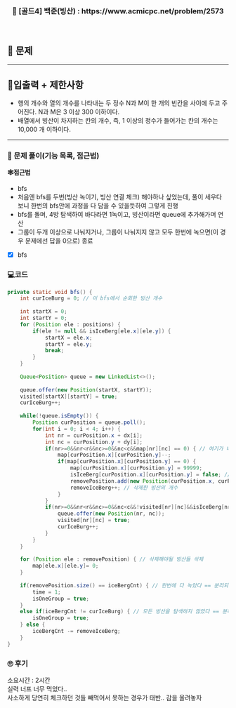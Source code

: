 <h3 align="center"> 
    📢  [골드4] 백준(빙산) : https://www.acmicpc.net/problem/2573
</h3>

<br>

## 🚀 문제


---

## 🚦입출력 + 제한사항

- 행의 개수와 열의 개수를 나타내는 두 정수 N과 M이 한 개의 빈칸을 사이에 두고 주어진다. N과 M은 3 이상 300 이하이다.
- 배열에서 빙산이 차지하는 칸의 개수, 즉, 1 이상의 정수가 들어가는 칸의 개수는 10,000 개 이하이다.

---

### 📜 문제 풀이(기능 목록, 접근법)
**🕸접근법**
- bfs
- 처음엔 bfs를 두번(빙산 녹이기, 빙산 연결 체크) 해야하나 싶었는데, 풀이 세우다 보니 한번의 bfs안에 과정을 다 담을 수 있을듯하여 그렇게 진행
- bfs를 돌며, 4방 탐색하여 바다라면 1녹이고, 빙산이라면 queue에 추가해가며 연산
- 그룹이 두개 이상으로 나눠지거나, 그룹이 나눠지지 않고 모두 한번에 녹으면(이 경우 문제에선 답을 0으로) 종료

- [x] bfs

### 💻코드

```java
private static void bfs() {
	int curIceBurg = 0; // 이 bfs에서 순회한 빙산 개수
	
	int startX = 0;
	int startY = 0;
	for (Position ele : positions) {
		if(ele != null && isIceBerg[ele.x][ele.y]) {
			startX = ele.x;
			startY = ele.y;
			break;
		}
	}
	
	Queue<Position> queue = new LinkedList<>();
	
	queue.offer(new Position(startX, startY));
	visited[startX][startY] = true;
	curIceBurg++;
	
	while(!queue.isEmpty()) {
		Position curPosition = queue.poll();
		for(int i = 0; i < 4; i++) {
			int nr = curPosition.x + dx[i];
			int nc = curPosition.y + dy[i];
			if(nr>=0&&nr<r&&nc>=0&&nc<c&&map[nr][nc] == 0) { // 여기가 바다면, 현재 빙산을 1 녹인다.
				map[curPosition.x][curPosition.y]--;
				if(map[curPosition.x][curPosition.y] == 0) {
					map[curPosition.x][curPosition.y] = 99999;
					isIceBerg[curPosition.x][curPosition.y] = false; //만약 빙산이 다 녹았으면 바다로 바꿔주기
					removePosition.add(new Position(curPosition.x, curPosition.y)); // 삭제 빙산 리스트에 추가
					removeIceBerg++; // 삭제한 빙산의 개수
				}
			} 
			if(nr>=0&&nr<r&&nc>=0&&nc<c&&!visited[nr][nc]&&isIceBerg[nr][nc]) { // 여기가 빙산이면, queue에 추가
				queue.offer(new Position(nr, nc));
				visited[nr][nc] = true;
				curIceBurg++;
			}
		}
	}
	
	for (Position ele : removePosition) { // 삭제해야될 빙산들 삭제
		map[ele.x][ele.y]= 0; 
	}
	
	if(removePosition.size() == iceBergCnt) { // 한번에 다 녹았다 == 분리되지 못했다 == 0(문제 조건)
		time = 1;
		isOneGroup = true;
	}
	else if(iceBergCnt != curIceBurg) { // 모든 빙산을 탐색하지 않았다 == 분리 됐다
		isOneGroup = true;
	} else {
		iceBergCnt -= removeIceBerg;
	}
}
```

### 🙄 후기
소요시간 : 2시간  <br>
실력 너프 너무 먹었다.. <br>
사소하게 당연히 체크하던 것들 빼먹어서 못하는 경우가 태반.. 감을 올려놓자